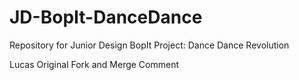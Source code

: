 # JD-BopIt-DanceDance
Repository for Junior Design BopIt Project: Dance Dance Revolution

Lucas Original Fork and Merge Comment
